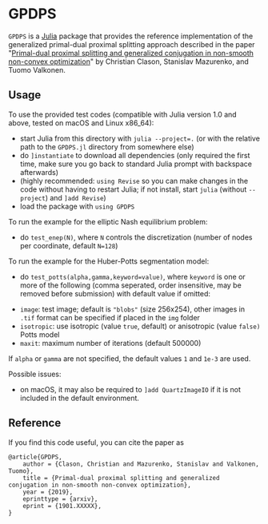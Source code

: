 # GPDPS

`GPDPS` is a [Julia](http://julialang.org) package that provides the reference implementation of the generalized primal-dual proximal splitting approach described in the paper "[Primal-dual proximal splitting and generalized conjugation in non-smooth non-convex optimization](https://www.uni-due.de/~adf040p/preprints/GPDPS.pdf)" by Christian Clason, Stanislav Mazurenko, and Tuomo Valkonen.

## Usage

To use the provided test codes (compatible with Julia version 1.0 and above, tested on macOS and Linux x86_64):

* start Julia from this directory with `julia --project=.` (or with the relative path to the `GPDPS.jl` directory from somewhere else)
* do `]instantiate` to download all dependencies (only required the first time, make sure you go back to standard Julia prompt with backspace afterwards)
* (highly recommended: `using Revise` so you can make changes in the code without having to restart Julia; if not install, start `julia` (without `--project`) and `]add Revise`)
* load the package with `using GPDPS`

To run the example for the elliptic Nash equilibrium problem:

* do `test_enep(N)`, where `N` controls the discretization (number of nodes per coordinate, default `N=128`)

To run the example for the Huber-Potts segmentation model:

* do `test_potts(alpha,gamma,keyword=value)`, where `keyword` is one or more of the following (comma seperated, order insensitive, may be removed before submission) with default value if omitted:

- `image`: test image; default is `"blobs"` (size 256x254), other images in `.tif` format can be specified if placed in the `img` folder
- `isotropic`: use isotropic (value `true`, default) or anisotropic (value `false)` Potts model
- `maxit`: maximum number of iterations (default 500000)

If `alpha` or `gamma` are not specified, the default values `1` and `1e-3` are used.

Possible issues:
* on macOS, it may also be required to `]add QuartzImageIO` if it is not included in the default environment.

## Reference

If you find this code useful, you can cite the paper as

    @article{GPDPS,
        author = {Clason, Christian and Mazurenko, Stanislav and Valkonen, Tuomo},
        title = {Primal-dual proximal splitting and generalized conjugation in non-smooth non-convex optimization},
        year = {2019},
        eprinttype = {arxiv},
        eprint = {1901.XXXXX},
    }


